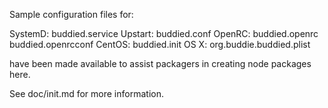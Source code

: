 Sample configuration files for:

SystemD: buddied.service
Upstart: buddied.conf
OpenRC:  buddied.openrc
         buddied.openrcconf
CentOS:  buddied.init
OS X:    org.buddie.buddied.plist

have been made available to assist packagers in creating node packages here.

See doc/init.md for more information.
